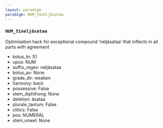 ```yaml
---
layout: paradigm
paradigm: NUM_51neljäsataa
---
```

### ` NUM_51neljäsataa `

Optimisation hack for exceptional compound ’neljäsataa’ that inflects in all parts with agreement
* kotus_tn: 51
* upos: NUM
* suffix_regex: neljäsataa
* kotus_av: None
* grade_dir: weaken
* harmony: back
* possessive: False
* stem_diphthong: None
* deletion: äsataa
* plurale_tantum: False
* clitics: False
* pos: NUMERAL
* stem_vowel: None
